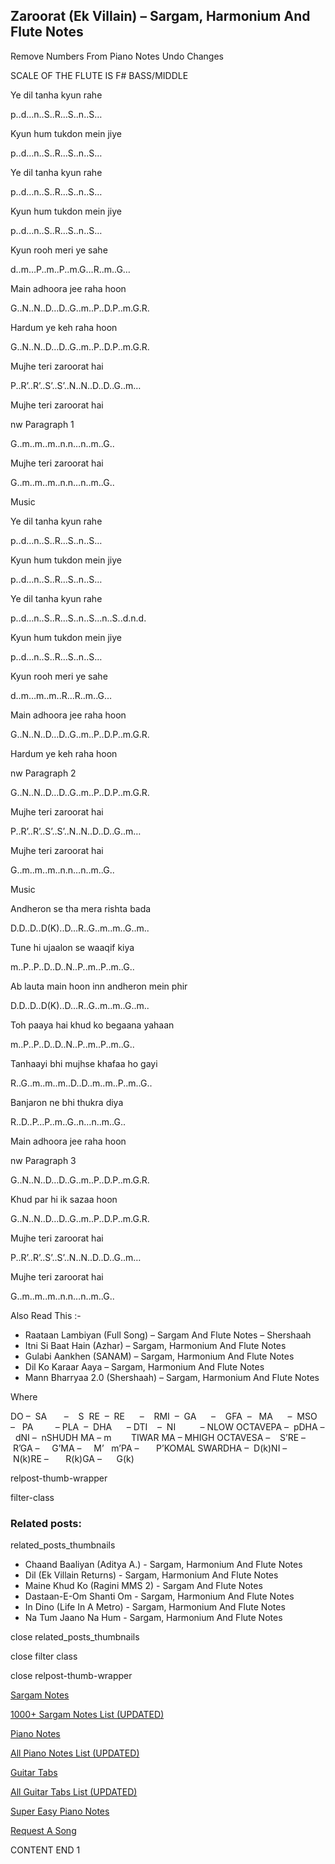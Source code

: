 
## Zaroorat (Ek Villain) – Sargam, Harmonium And Flute Notes

Remove Numbers From Piano Notes
Undo Changes

SCALE OF THE FLUTE IS F# BASS/MIDDLE

Ye dil tanha kyun rahe

p..d…n..S..R…S..n..S…

Kyun hum tukdon mein jiye

p..d…n..S..R…S..n..S…

Ye dil tanha kyun rahe

p..d…n..S..R…S..n..S…

Kyun hum tukdon mein jiye

p..d…n..S..R…S..n..S…

Kyun rooh meri ye sahe

d..m…P..m..P..m.G…R..m..G…

Main adhoora jee raha hoon

G..N..N..D…D..G..m..P..D.P..m.G.R.

Hardum ye keh raha hoon

G..N..N..D…D..G..m..P..D.P..m.G.R.

Mujhe teri zaroorat hai

P..R’..R’..S’..S’..N..N..D..D..G..m…

Mujhe teri zaroorat hai

nw Paragraph 1

G..m..m..m..n.n…n..m..G..

Mujhe teri zaroorat hai

G..m..m..m..n.n…n..m..G..

Music

Ye dil tanha kyun rahe

p..d…n..S..R…S..n..S…

Kyun hum tukdon mein jiye

p..d…n..S..R…S..n..S…

Ye dil tanha kyun rahe

p..d…n..S..R…S..n..S…n..S..d.n.d.

Kyun hum tukdon mein jiye

p..d…n..S..R…S..n..S…

Kyun rooh meri ye sahe

d..m…m..m..R…R..m..G…

Main adhoora jee raha hoon

G..N..N..D…D..G..m..P..D.P..m.G.R.

Hardum ye keh raha hoon

nw Paragraph 2

G..N..N..D…D..G..m..P..D.P..m.G.R.

Mujhe teri zaroorat hai

P..R’..R’..S’..S’..N..N..D..D..G..m…

Mujhe teri zaroorat hai

G..m..m..m..n.n…n..m..G..

Music

Andheron se tha mera rishta bada

D.D..D..D(K)..D…R..G..m..m..G..m..

Tune hi ujaalon se waaqif kiya

m..P..P..D..D..N..P..m..P..m..G..

Ab lauta main hoon inn andheron mein phir

D.D..D..D(K)..D…R..G..m..m..G..m..

Toh paaya hai khud ko begaana yahaan

m..P..P..D..D..N..P..m..P..m..G..

Tanhaayi bhi mujhse khafaa ho gayi

R..G..m..m..m..D..D..m..m..P..m..G..

Banjaron ne bhi thukra diya

R..D..P…P..m..G..n…n..m..G..

Main adhoora jee raha hoon

nw Paragraph 3

G..N..N..D…D..G..m..P..D.P..m.G.R.

Khud par hi ik sazaa hoon

G..N..N..D…D..G..m..P..D.P..m.G.R.

Mujhe teri zaroorat hai

P..R’..R’..S’..S’..N..N..D..D..G..m…

Mujhe teri zaroorat hai

G..m..m..m..n.n…n..m..G..

Also Read This :-

* Raataan Lambiyan (Full Song) – Sargam And Flute Notes – Shershaah
* Itni Si Baat Hain (Azhar) – Sargam, Harmonium And Flute Notes
* Gulabi Aankhen (SANAM) – Sargam, Harmonium And Flute Notes
* Dil Ko Karaar Aaya – Sargam, Harmonium And Flute Notes
* Mann Bharryaa 2.0 (Shershaah) – Sargam, Harmonium And Flute Notes

Where

DO –  SA       –    S  RE  –  RE      –    RMI  –  GA      –    GFA  –   MA      –  MSO  –   PA         – PLA  –  DHA      – DTI    –  NI          – NLOW OCTAVEPA –  pDHA –  dNI –  nSHUDH MA – m        TIWAR MA – MHIGH OCTAVESA –    S’RE –     R’GA –     G’MA –     M’   m’PA –       P’KOMAL SWARDHA –  D(k)NI –       N(k)RE –       R(k)GA –      G(k)

relpost-thumb-wrapper

filter-class

### Related posts:

related_posts_thumbnails

* Chaand Baaliyan (Aditya A.) - Sargam, Harmonium And Flute Notes
* Dil (Ek Villain Returns) - Sargam, Harmonium And Flute Notes
* Maine Khud Ko (Ragini MMS 2) - Sargam And Flute Notes
* Dastaan-E-Om Shanti Om - Sargam, Harmonium And Flute Notes
* In Dino (Life In A Metro) - Sargam, Harmonium And Flute Notes
* Na Tum Jaano Na Hum - Sargam, Harmonium And Flute Notes

close related_posts_thumbnails

close filter class

close relpost-thumb-wrapper

[Sargam Notes](https://www.notationsworld.com/sargam-notes.html)

[1000+ Sargam Notes List (UPDATED)](https://www.notationsworld.com/all-songs-list-sargam-notes.html)

[Piano Notes](https://www.notationsworld.com/piano-notes.html)

[All Piano Notes List (UPDATED)](https://www.notationsworld.com/all-songs-list-piano-notes.html)

[Guitar Tabs](https://www.notationsworld.com/guitar-tabs.html)

[All Guitar Tabs List (UPDATED)](https://www.notationsworld.com/all-songs-list-guitar-tabs.html)

[Super Easy Piano Notes](https://studywall.in/)

[Request A Song](https://www.notationsworld.com/request-a-song.html)

CONTENT END 1

